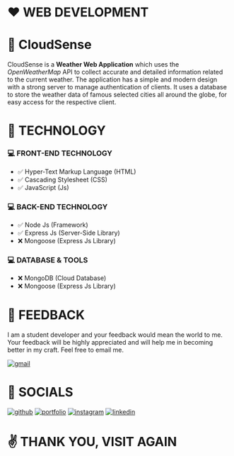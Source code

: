 # **❤️ WEB DEVELOPMENT**

# **📂 CloudSense**

CloudSense is a **Weather Web Application** which uses the _OpenWeatherMap_ API to collect accurate and detailed information related to the current weather. The application has a simple and modern design with a strong server to manage authentication of clients. It uses a database to store the weather data of famous selected cities all around the globe, for easy access for the respective client.

# **🤖 TECHNOLOGY**

### **💻 FRONT-END TECHNOLOGY**

- ✅ Hyper-Text Markup Language (HTML)
- ✅ Cascading Stylesheet (CSS)
- ✅ JavaScript (Js)

### **💻 BACK-END TECHNOLOGY**

- ✅ Node Js (Framework)
- ✅ Express Js (Server-Side Library)
- ❌ Mongoose (Express Js Library)

### **💻 DATABASE & TOOLS**

- ❌ MongoDB (Cloud Database)
- ❌ Mongoose (Express Js Library)

# **💎 FEEDBACK**

I am a student developer and your feedback would mean the world to me. Your feedback will be highly appreciated and will help me in becoming better in my craft. Feel free to email me.

[![gmail](https://img.shields.io/badge/your_feedback_is_appreciated-1f0799?style=for-the-badge&logo=gmail&logoColor=f02114)](mailto:ryanndmello10@gmail.com)

# **🔗 SOCIALS**

[![github](https://img.shields.io/badge/my_github-000?style=for-the-badge&logo=github&logoColor=white)](https://github.com/RyxnDmello)
[![portfolio](https://img.shields.io/badge/my_portfolio-03005C?style=for-the-badge&logo=ko-fi&logoColor=white)]()
[![instagram](https://img.shields.io/badge/my_instagram-f02114?style=for-the-badge&logo=instagram&logoColor=white)](https://www.instagram.com/ryxndmello10/)
[![linkedin](https://img.shields.io/badge/my_linkedin-0A66C2?style=for-the-badge&logo=linkedin&logoColor=white)](https://www.linkedin.com/in/ryanndmello)

# **✌️ THANK YOU, VISIT AGAIN**
